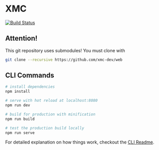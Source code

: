 # XMC

[![Build Status](https://travis-ci.org/xmc-dev/web.svg?branch=master)](https://travis-ci.org/xmc-dev/web)

## Attention!

This git repository uses submodules! You must clone with

``` bash
git clone --recursive https://github.com/xmc-dev/web
```

## CLI Commands

``` bash
# install dependencies
npm install

# serve with hot reload at localhost:8080
npm run dev

# build for production with minification
npm run build

# test the production build locally
npm run serve
```

For detailed explanation on how things work, checkout the [CLI Readme](https://github.com/developit/preact-cli/blob/master/README.md).
